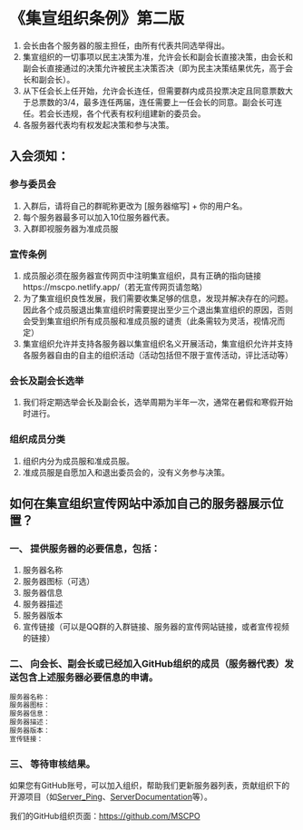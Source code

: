 # 《集宣组织条例》第二版

1. 会长由各个服务器的服主担任，由所有代表共同选举得出。
2. 集宣组织的一切事项以民主决策为准，允许会长和副会长直接决策，由会长和副会长直接通过的决策允许被民主决策否决（即为民主决策结果优先，高于会长和副会长）。
3. 从下任会长上任开始，允许会长连任，但需要群内成员投票决定且同意票数大于总票数的3/4，最多连任两届，连任需要上一任会长的同意。副会长可连任。若会长违规，各个代表有权利组建新的委员会。
4. 各服务器代表均有权发起决策和参与决策。

## 入会须知：

### 参与委员会

1. 入群后，请将自己的群昵称更改为 [服务器缩写] + 你的用户名。
2. 每个服务器最多可以加入10位服务器代表。
3. 入群即视服务器为准成员服

### 宣传条例

1. 成员服必须在服务器宣传网页中注明集宣组织，具有正确的指向链接https://mscpo.netlify.app/（若无宣传网页请忽略）
2. 为了集宣组织良性发展，我们需要收集足够的信息，发现并解决存在的问题。因此各个成员服退出集宣组织时需要提出至少三个退出集宣组织的原因，否则会受到集宣组织所有成员服和准成员服的谴责（此条需较为灵活，视情况而定）
3. 集宣组织允许并支持各服务器以集宣组织名义开展活动，集宣组织允许并支持各服务器自由的自主的组织活动（活动包括但不限于宣传活动，评比活动等）



### 会长及副会长选举

1. 我们将定期选举会长及副会长，选举周期为半年一次，通常在暑假和寒假开始时进行。

### 组织成员分类

1. 组织内分为成员服和准成员服。
2. 准成员服是自愿加入和退出委员会的，没有义务参与决策。

## 如何在集宣组织宣传网站中添加自己的服务器展示位置？

### 一、 提供服务器的必要信息，包括：

  1. 服务器名称
  2. 服务器图标（可选）
  3. 服务器信息
  4. 服务器描述
  5. 服务器版本
  6. 宣传链接（可以是QQ群的入群链接、服务器的宣传网站链接，或者宣传视频的链接）

### 二、 向会长、副会长或已经加入GitHub组织的成员（服务器代表）发送包含上述服务器必要信息的申请。

``` txt
服务器名称：
服务器图标：
服务器信息：
服务器描述：
服务器版本：
宣传链接：
```

### 三、 等待审核结果。

  如果您有GitHub账号，可以加入组织，帮助我们更新服务器列表，贡献组织下的开源项目（如[Server_Ping](https://github.com/MSCPO/Server_Ping)、[ServerDocumentation](https://github.com/MSCPO/ServerDocumentation)等）。

我们的GitHub组织页面：https://github.com/MSCPO

